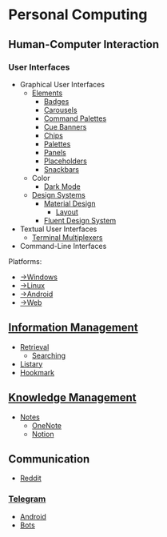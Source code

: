# Personal Computing
## Human-Computer Interaction
### User Interfaces
- Graphical User Interfaces
  - [Elements](Interfaces/Graphical/Elements/README.md)
    - [Badges](Interfaces/Graphical/Elements/Badges.md)
    - [Carousels](Interfaces/Graphical/Elements/Carousels.md)
    - [Command Palettes](Interfaces/Graphical/Elements/Command%20Palettes.md)
    - [Cue Banners](Interfaces/Graphical/Elements/Cue%20Banners.md)
    - [Chips](Interfaces/Graphical/Elements/Chips.md)
    - [Palettes](Interfaces/Graphical/Elements/Palettes.md)
    - [Panels](Interfaces/Graphical/Elements/Panels.md)
    - [Placeholders](Interfaces/Graphical/Elements/Placeholders.md)
    - [Snackbars](Interfaces/Graphical/Elements/Snackbars.md)
  - Color
    - [Dark Mode](Interfaces/Graphical/Color/Dark%20Mode.md)
  - [Design Systems](Interfaces/Graphical/Systems/README.md)
    - [Material Design](Interfaces/Graphical/Systems/Material/README.md)
      - [Layout](Interfaces/Graphical/Systems/Material/Layout.md)
    - [Fluent Design System](Interfaces/Graphical/Systems/Fluent/README.md)
- Textual User Interfaces
  - [Terminal Multiplexers](Interfaces/Textual/Multiplexers.md)
- Command-Line Interfaces

Platforms:
- [→Windows](https://github.com/Chaoses-Ib/Windows#user-interfaces)
- [→Linux](https://github.com/Chaoses-Ib/Linux)
- [→Android](https://github.com/Chaoses-Ib/Linux#gui)
- [→Web](https://github.com/Chaoses-Ib/Web)

## [Information Management](Information/README.md)
- [Retrieval](Information/Retrieval/README.md)
  - [Searching](Information/Retrieval/Searching.md)
- [Listary](Information/Listary/README.md)
- [Hookmark](Information/Hookmark.md)

## [Knowledge Management](Knowledge/README.md)
- [Notes](Knowledge/Notes/README.md)
  - [OneNote](Knowledge/Notes/OneNote/README.md)
  - [Notion](Knowledge/Notes/Notion/README.md)

## Communication
- [Reddit](Communication/Reddit.md)

### [Telegram](Communication/Telegram/README.md)
- [Android](Communication/Telegram/Android.md)
- [Bots](Communication/Telegram/Bots.md)